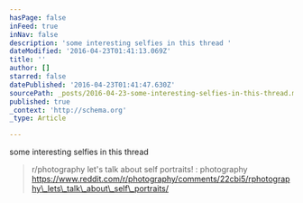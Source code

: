 ```yaml
---
hasPage: false
inFeed: true
inNav: false
description: 'some interesting selfies in this thread '
dateModified: '2016-04-23T01:41:13.069Z'
title: ''
author: []
starred: false
datePublished: '2016-04-23T01:41:47.630Z'
sourcePath: _posts/2016-04-23-some-interesting-selfies-in-this-thread.md
published: true
_context: 'http://schema.org'
_type: Article

---
```

some interesting selfies in this thread 
> 
> r/photography let's talk about self portraits! : photography https://www.reddit.com/r/photography/comments/22cbi5/rphotography\_lets\_talk\_about\_self\_portraits/